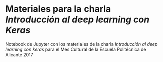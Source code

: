 # Materiales para la charla *Introducción al deep learning con Keras*

Notebook de Jupyter con los materiales de la charla *Introducción al deep learning con keras*
para el Mes Cultural de la Escuela Politécnica de Alicante 2017

